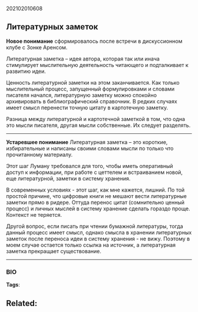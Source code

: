 202102010608
## Литературных заметок
**Новое понимание** сформировалось после встречи в дискуссионном клубе с Зонке Аренсом.

Литературная заметка – идея автора, которая так или инача стимулирует мыслительную деятельность читающего и подталкивает к развитию идеи. 

Ценность литературной заметки на этом заканчивается. Как только мыслительный процесс, запущенный формулировками и словами писателя начался, литературную заметку можно спокойно архивировать в библиографический справочник. В редких случаях имеет смысл перенести точную цитату в картотечную заметку.

Разница между литературной и картотечной заметкой в том, что одна это мысли писателя, другая мысли собственные. Их следует разделять.


---
**Устаревшее понимание**
Литературная заметка – это короткие, избирательные и написаны своими словами мысли по только что прочитанному материалу.

Этот шаг Луману требовался для того, чтобы иметь оперативный доступ к информации, при работе с цеттелем и встраиванием новой, еще литературной, заметки в систему хранения.

В современных условиях - этот шаг, как мне кажется, лишний. По той простой причине, что цифровые книги не мешают вести литературные заметки прямо в ридере. Оттуда перенос цитат (сомнительно ценный процесс) и личных мыслей в систему хранение сделать гораздо проще. Контекст не теряется.

Другой вопрос, если писать при чтении бумажной литературы, тогда данный процесс имеет смысл, однако смысла в хранении литературных заметок после переноса идеи в систему хранения - не вижу. Поэтому в моем случае остается только ссылка на источник, а литературная заметка прекращает существование.

---
### BIO
**Tags**:

**Related**:
- 